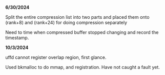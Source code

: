 **6/30/2024**

Split the entire compression list into two parts and placed them onto (rank+8) and (rank+24) for doing compression separately

Need to time when compressed buffer stopped changing and record the timestamp.

**10/3/2024**

uffd cannot register overlap region, first glance. 

Used bkmalloc to do mmap, and registration. Have not caught a fault yet.

